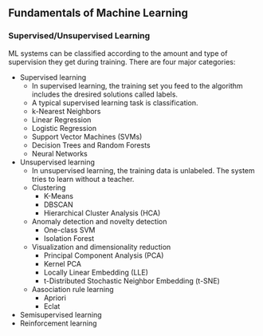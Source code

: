 ## Fundamentals of Machine Learning

### Supervised/Unsupervised Learning
ML systems can be classified according to the amount and type of supervision they get during training. 
There are four major categories:
- Supervised learning
    - In supervised learning, the training set you feed to the algorithm includes the dresired solutions called labels.
    - A typical supervised learning task is classification.
    - k-Nearest Neighbors
    - Linear Regression
    - Logistic Regression
    - Support Vector Machines (SVMs)
    - Decision Trees and Random Forests
    - Neural Networks
- Unsupervised learning
    - In unsupervised learning, the training data is unlabeled. The system tries to learn without a teacher.
    - Clustering
        - K-Means
        - DBSCAN
        - Hierarchical Cluster Analysis (HCA)
    - Anomaly detection and novelty detection
        - One-class SVM
        - Isolation Forest
    - Visualization and dimensionality reduction
        - Principal Component Analysis (PCA)
        - Kernel PCA
        - Locally Linear Embedding (LLE)
        - t-Distributed Stochastic Neighbor Embedding (t-SNE)
    - Aasociation rule learning
        - Apriori
        - Eclat
- Semisupervised learning
- Reinforcement learning

